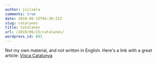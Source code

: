 ```yaml
---
author: jsilvela
comments: true
date: 2010-06-15T04:30:21Z
slug: catalanes
title: Catalanes
url: /2010/06/15/catalanes/
wordpress_id: 803
---
```


Not my own material, and not written in English.
Here's a link with a great article: [Visca Catalunya](https://www.lavozdegalicia.es/hemeroteca/2005/12/08/4325721.shtml)

